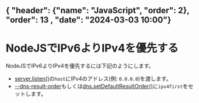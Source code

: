 { "header": {"name": "JavaScript", "order": 2}, "order": 13 , "date": "2024-03-03 10:00"}
---
# NodeJSでIPv6よりIPv4を優先する

NodeJSでIPv6よりIPv4を優先するには下記のようにします。

* [server.listen()](https://nodejs.org/api/net.html#socketconnectport-host-connectlistener)の`host`にIPv4のアドレス(例: `0.0.0.0`)を渡します。
* [--dns-result-order](https://nodejs.org/api/cli.html#--dns-result-orderorder)もしくは[dns.setDefaultResultOrder()](https://nodejs.org/api/dns.html#dnssetdefaultresultorderorder)に`ipv4first`をセットします。
